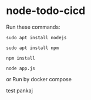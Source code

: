# node-todo-cicd

Run these commands:


`sudo apt install nodejs`


`sudo apt install npm`


`npm install`

`node app.js`

or Run by docker compose

test
pankaj

